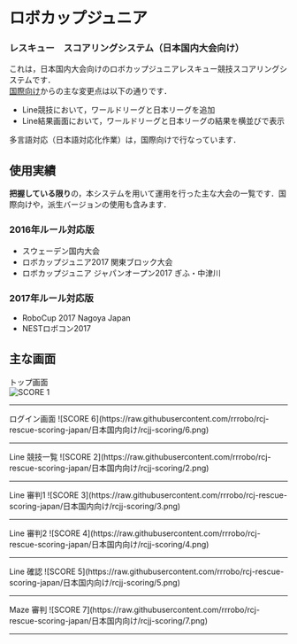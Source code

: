 # ロボカップジュニア
### レスキュー　スコアリングシステム（日本国内大会向け）

これは，日本国内大会向けのロボカップジュニアレスキュー競技スコアリングシステムです．  
[国際向け](https://github.com/TechnoX/rcj-rescue-scoring)からの主な変更点は以下の通りです． 
 
* Line競技において，ワールドリーグと日本リーグを追加
* Line結果画面において，ワールドリーグと日本リーグの結果を横並びで表示

多言語対応（日本語対応化作業）は，国際向けで行なっています．

## 使用実績
**把握している限り**の，本システムを用いて運用を行った主な大会の一覧です．国際向けや，派生バージョンの使用も含みます．
### 2016年ルール対応版
* スウェーデン国内大会
* ロボカップジュニア2017 関東ブロック大会
* ロボカップジュニア ジャパンオープン2017 ぎふ・中津川

### 2017年ルール対応版
* RoboCup 2017 Nagoya Japan
* NESTロボコン2017

## 主な画面
トップ画面  
![SCORE 1](https://raw.githubusercontent.com/rrrobo/rcj-rescue-scoring-japan/日本国内向け/rcjj-scoring/1.png)
<hr>
ログイン画面  
![SCORE 6](https://raw.githubusercontent.com/rrrobo/rcj-rescue-scoring-japan/日本国内向け/rcjj-scoring/6.png)
<hr>
Line 競技一覧  
![SCORE 2](https://raw.githubusercontent.com/rrrobo/rcj-rescue-scoring-japan/日本国内向け/rcjj-scoring/2.png)
<hr>
Line 審判1  
![SCORE 3](https://raw.githubusercontent.com/rrrobo/rcj-rescue-scoring-japan/日本国内向け/rcjj-scoring/3.png)
<hr>
Line 審判2  
![SCORE 4](https://raw.githubusercontent.com/rrrobo/rcj-rescue-scoring-japan/日本国内向け/rcjj-scoring/4.png)
<hr>
Line 確認  
![SCORE 5](https://raw.githubusercontent.com/rrrobo/rcj-rescue-scoring-japan/日本国内向け/rcjj-scoring/5.png)
<hr>
Maze 審判  
![SCORE 7](https://raw.githubusercontent.com/rrrobo/rcj-rescue-scoring-japan/日本国内向け/rcjj-scoring/7.png)
<hr>
